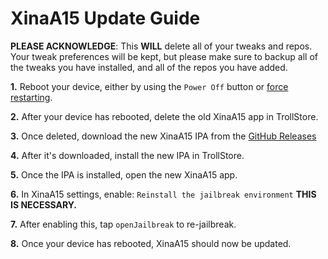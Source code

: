 # XinaA15 Update Guide
**PLEASE ACKNOWLEDGE**: This **WILL** delete all of your tweaks and repos. Your tweak preferences will be kept, but please make sure to backup all of the tweaks you have installed, and all of the repos you have added.

**1.** Reboot your device, either by using the `Power Off` button or [force restarting](https://support.apple.com/guide/iphone/force-restart-iphone-iph8903c3ee6/ios).

**2.** After your device has rebooted, delete the old XinaA15 app in TrollStore.

**3.** Once deleted, download the new XinaA15 IPA from the [GitHub Releases](https://github.com/jacksight/xina520_official_jailbreak/releases)

**4.** After it's downloaded, install the new IPA in TrollStore.

**5.** Once the IPA is installed, open the new XinaA15 app.

**6.** In XinaA15 settings, enable: `Reinstall the jailbreak environment` **THIS IS NECESSARY.**

**7.** After enabling this, tap `openJailbreak` to re-jailbreak.

**8.** Once your device has rebooted, XinaA15 should now be updated. 

